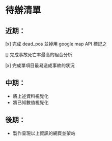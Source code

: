 # 待辦清單
## 近期：
[x] 完成 dead_pos 並掉用 google map API 標記之

[] 完成事故死亡率最高的組合分析

[x] 完成單項目最易造成事故的狀況

## 中期：
* 將上述資料視覺化
* 將已知數值視覺化

## 後期：
* 製作呈現以上資訊的網頁並架站
